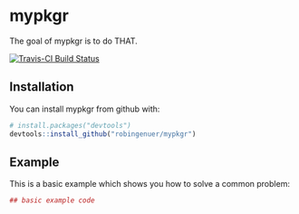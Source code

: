 
<!-- README.md is generated from README.Rmd. Please edit that file -->
mypkgr
======

The goal of mypkgr is to do THAT.

[![Travis-CI Build Status](https://travis-ci.org/*prenomnom*/mypkgr.svg?branch=master)](https://travis-ci.org/*prenomnom*/mypkgr)

Installation
------------

You can install mypkgr from github with:

``` r
# install.packages("devtools")
devtools::install_github("robingenuer/mypkgr")
```

Example
-------

This is a basic example which shows you how to solve a common problem:

``` r
## basic example code
```
